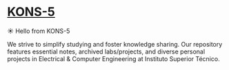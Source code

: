 # [KONS-5](https://literaven.com/2021/03/16/kons-5-esp-eng-slo/)
:sunny: Hello from KONS-5 

We strive to simplify studying and foster knowledge sharing. Our repository features essential notes, archived labs/projects, and diverse personal projects in Electrical & Computer Engineering at Instituto Superior Técnico.
